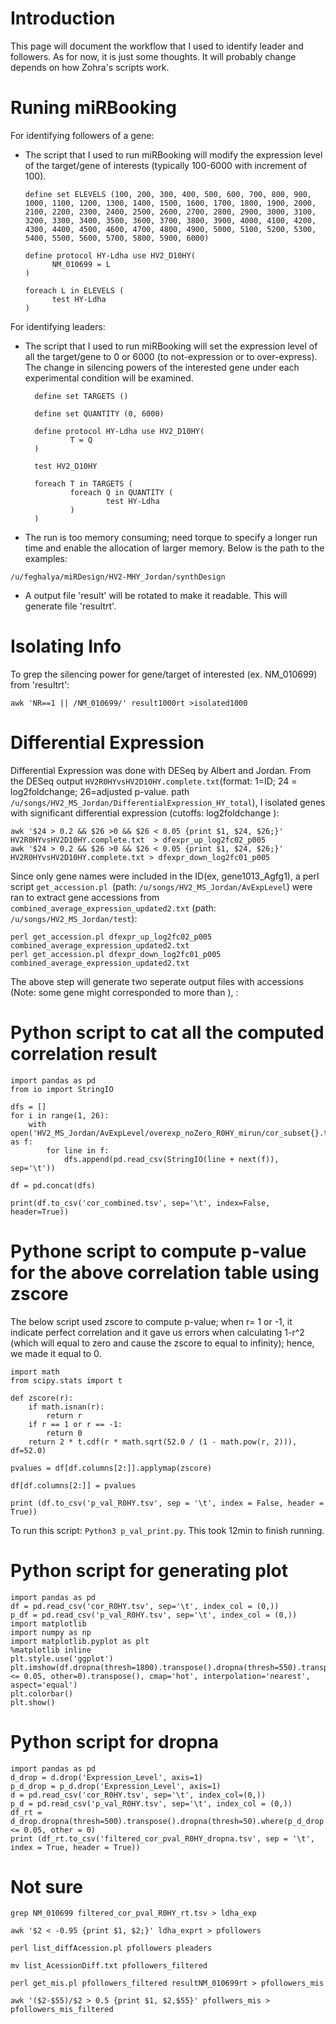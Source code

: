 # Introduction
This page will document the workflow that I used to identify leader and followers. As for now, it is just some thoughts. It will probably change depends on how Zohra's scripts work.

# Runing miRBooking
For identifying followers of a gene: 
- The script that I used to run miRBooking will modify the expression level of the target/gene of interests (typically 100-6000 with increment of 100). 
    ```
    define set ELEVELS (100, 200, 300, 400, 500, 600, 700, 800, 900, 1000, 1100, 1200, 1300, 1400, 1500, 1600, 1700, 1800, 1900, 2000, 2100, 2200, 2300, 2400, 2500, 2600, 2700, 2800, 2900, 3000, 3100, 3200, 3300, 3400, 3500, 3600, 3700, 3800, 3900, 4000, 4100, 4200, 4300, 4400, 4500, 4600, 4700, 4800, 4900, 5000, 5100, 5200, 5300, 5400, 5500, 5600, 5700, 5800, 5900, 6000)

  define protocol HY-Ldha use HV2_D10HY(
          NM_010699 = L
  )

  foreach L in ELEVELS (
          test HY-Ldha
  )

    ```

For identifying leaders:
- The script that I used to run miRBooking will set the expression level of all the target/gene to 0 or 6000 (to not-expression or to over-express). The change in silencing powers of the interested gene under each experimental condition will be examined. 
  ```
    define set TARGETS ()
    
    define set QUANTITY (0, 6000)

    define protocol HY-Ldha use HV2_D10HY(
            T = Q
    )

    test HV2_D10HY

    foreach T in TARGETS (
            foreach Q in QUANTITY (
                    test HY-Ldha
            )
    )
  
  ```
 - The run is too memory consuming; need torque to specify a longer run time and enable the allocation of larger memory. Below is the path to the examples:
 ```
 /u/feghalya/miRDesign/HV2-MHY_Jordan/synthDesign
 ```

- A output file 'result' will be rotated to make it readable. This will generate file 'resultrt'. 

# Isolating Info 
To grep the silencing power for gene/target of interested (ex. NM_010699) from 'resultrt': 
```
awk 'NR==1 || /NM_010699/' result1000rt >isolated1000
```
# Differential Expression 
Differential Expression was done with DESeq by Albert and Jordan. From the DESeq output ```HV2R0HYvsHV2D10HY.complete.txt```(format: 1=ID; 24 = log2foldchange; 26=adjusted p-value. path ```/u/songs/HV2_MS_Jordan/DifferentialExpression_HY_total```), I isolated genes with significant differential expression (cutoffs: log2foldchange  ):
```
awk '$24 > 0.2 && $26 >0 && $26 < 0.05 {print $1, $24, $26;}' HV2R0HYvsHV2D10HY.complete.txt  > dfexpr_up_log2fc02_p005
awk '$24 > 0.2 && $26 >0 && $26 < 0.05 {print $1, $24, $26;}' HV2R0HYvsHV2D10HY.complete.txt > dfexpr_down_log2fc01_p005
```
Since only gene names were included in the ID(ex, gene1013_Agfg1), a perl script ```get_accession.pl ```(path: ```/u/songs/HV2_MS_Jordan/AvExpLevel```) were ran to extract gene accessions from ```combined_average_expression_updated2.txt``` (path: ```/u/songs/HV2_MS_Jordan/test```): 
```
perl get_accession.pl dfexpr_up_log2fc02_p005 combined_average_expression_updated2.txt
perl get_accession.pl dfexpr_down_log2fc01_p005 combined_average_expression_updated2.txt
```
The above step will generate two seperate output files with accessions (Note: some gene might corresponded to more than ), :


# Python script to cat all the computed correlation result
```
import pandas as pd
from io import StringIO

dfs = []
for i in range(1, 26):
    with open('HV2_MS_Jordan/AvExpLevel/overexp_noZero_R0HY_mirun/cor_subset{}.tsv'.format(i)) as f:
        for line in f:
            dfs.append(pd.read_csv(StringIO(line + next(f)), sep='\t'))

df = pd.concat(dfs)

print(df.to_csv('cor_combined.tsv', sep='\t', index=False, header=True))
```
# Pythone script to compute p-value for the above correlation table using zscore
The below script used zscore to compute p-value; when r= 1 or -1, it indicate perfect correlation and it gave us errors when calculating 1-r^2 (which will equal to zero and cause the zscore to equal to infinity); hence, we made it equal to 0. 
```
import math
from scipy.stats import t

def zscore(r):
    if math.isnan(r):
        return r
    if r == 1 or r == -1:
        return 0
    return 2 * t.cdf(r * math.sqrt(52.0 / (1 - math.pow(r, 2))), df=52.0)

pvalues = df[df.columns[2:]].applymap(zscore)

df[df.columns[2:]] = pvalues

print (df.to_csv('p_val_R0HY.tsv', sep = '\t', index = False, header = True))

```
To run this script: ```Python3 p_val_print.py```. This took 12min to finish running. 

# Python script for generating plot
```
import pandas as pd
df = pd.read_csv('cor_R0HY.tsv', sep='\t', index_col = (0,))
p_df = pd.read_csv('p_val_R0HY.tsv', sep='\t', index_col = (0,))
import matplotlib
import numpy as np
import matplotlib.pyplot as plt
%matplotlib inline
plt.style.use('ggplot')
plt.imshow(df.dropna(thresh=1800).transpose().dropna(thresh=550).transpose().where(p_df <= 0.05, other=0).transpose(), cmap='hot', interpolation='nearest', aspect='equal')
plt.colorbar()
plt.show()
```
# Python script for dropna
```
import pandas as pd
d_drop = d.drop('Expression_Level', axis=1)
p_d_drop = p_d.drop('Expression_Level', axis=1)
d = pd.read_csv('cor_R0HY.tsv', sep='\t', index_col=(0,))
p_d = pd.read_csv('p_val_R0HY.tsv', sep='\t', index_col = (0,))
df_rt = d_drop.dropna(thresh=500).transpose().dropna(thresh=50).where(p_d_drop <= 0.05, other = 0)
print (df_rt.to_csv('filtered_cor_pval_R0HY_dropna.tsv', sep = '\t', index = True, header = True))
```

# Not sure
```
grep NM_010699 filtered_cor_pval_R0HY_rt.tsv > ldha_exp

awk '$2 < -0.95 {print $1, $2;}' ldha_exprt > pfollowers

perl list_diffAcession.pl pfollowers pleaders

mv list_AcessionDiff.txt pfollowers_filtered

perl get_mis.pl pfollowers_filtered resultNM_010699rt > pfollowers_mis

awk '($2-$55)/$2 > 0.5 {print $1, $2,$55}' pfollwers_mis > pfollowers_mis_filtered

```


